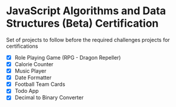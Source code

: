 # JavaScript Algorithms and Data Structures (Beta) Certification

 Set of projects to follow before the required challenges projects for
 certifications

 - [x] Role Playing Game (RPG - Dragon Repeller)
 - [x] Calorie Counter
 - [x] Music Player
 - [x] Date Formatter
 - [x] Football Team Cards
 - [x] Todo App
 - [x] Decimal to Binary Converter
